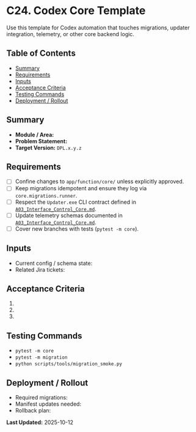 # C24. Codex Core Template
Use this template for Codex automation that touches migrations, updater integration, telemetry, or other core backend logic.

## Table of Contents
- [Summary](#summary)
- [Requirements](#requirements)
- [Inputs](#inputs)
- [Acceptance Criteria](#acceptance-criteria)
- [Testing Commands](#testing-commands)
- [Deployment / Rollout](#deployment-rollout)

## <a id="summary"></a>Summary
- **Module / Area:**
- **Problem Statement:**
- **Target Version:** `DPL.x.y.z`

## <a id="requirements"></a>Requirements
- [ ] Confine changes to `app/function/core/` unless explicitly approved.
- [ ] Keep migrations idempotent and ensure they log via `core.migrations.runner`.
- [ ] Respect the `Updater.exe` CLI contract defined in [`A03_Interface_Control_Core.md`](A03_Interface_Control_Core.md).
- [ ] Update telemetry schemas documented in [`A03_Interface_Control_Core.md`](A03_Interface_Control_Core.md).
- [ ] Cover new branches with tests (`pytest -m core`).

## <a id="inputs"></a>Inputs
- Current config / schema state:
- Related Jira tickets:

## <a id="acceptance-criteria"></a>Acceptance Criteria
1.
2.
3.

## <a id="testing-commands"></a>Testing Commands
- `pytest -m core`
- `pytest -m migration`
- `python scripts/tools/migration_smoke.py`

## <a id="deployment-rollout"></a>Deployment / Rollout
- Required migrations:
- Manifest updates needed:
- Rollback plan:

**Last Updated:** 2025-10-12
